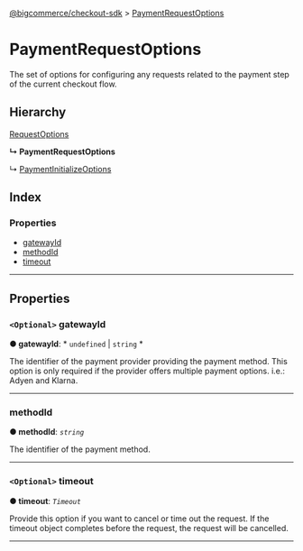 [@bigcommerce/checkout-sdk](../README.md) > [PaymentRequestOptions](../interfaces/paymentrequestoptions.md)

# PaymentRequestOptions

The set of options for configuring any requests related to the payment step of the current checkout flow.

## Hierarchy

 [RequestOptions](requestoptions.md)

**↳ PaymentRequestOptions**

↳  [PaymentInitializeOptions](paymentinitializeoptions.md)

## Index

### Properties

* [gatewayId](paymentrequestoptions.md#gatewayid)
* [methodId](paymentrequestoptions.md#methodid)
* [timeout](paymentrequestoptions.md#timeout)

---

## Properties

<a id="gatewayid"></a>

### `<Optional>` gatewayId

**● gatewayId**: * `undefined` &#124; `string`
*

The identifier of the payment provider providing the payment method. This option is only required if the provider offers multiple payment options. i.e.: Adyen and Klarna.

___
<a id="methodid"></a>

###  methodId

**● methodId**: *`string`*

The identifier of the payment method.

___
<a id="timeout"></a>

### `<Optional>` timeout

**● timeout**: *`Timeout`*

Provide this option if you want to cancel or time out the request. If the timeout object completes before the request, the request will be cancelled.

___

